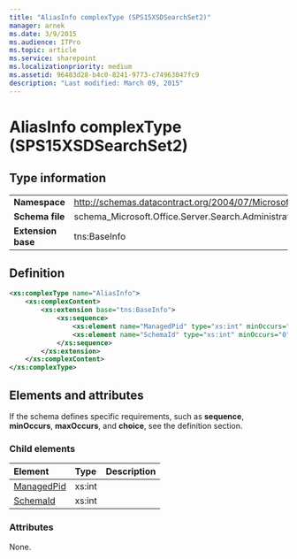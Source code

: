 ```yaml
---
title: "AliasInfo complexType (SPS15XSDSearchSet2)"
manager: arnek
ms.date: 3/9/2015
ms.audience: ITPro
ms.topic: article
ms.service: sharepoint
ms.localizationpriority: medium
ms.assetid: 96483d28-b4c0-8241-9773-c74963047fc9
description: "Last modified: March 09, 2015"
---
```


# AliasInfo complexType (SPS15XSDSearchSet2)

## Type information

|||
|:-----|:-----|
|**Namespace** <br/> |http://schemas.datacontract.org/2004/07/Microsoft.Office.Server.Search.Administration  <br/> |
|**Schema file** <br/> |schema_Microsoft.Office.Server.Search.Administration.xsd  <br/> |
|**Extension base** <br/> |tns:BaseInfo  <br/> |
   
## Definition

```XML
<xs:complexType name="AliasInfo">
    <xs:complexContent>
        <xs:extension base="tns:BaseInfo">
            <xs:sequence>
                <xs:element name="ManagedPid" type="xs:int" minOccurs="0"></xs:element>
                <xs:element name="SchemaId" type="xs:int" minOccurs="0"></xs:element>
            </xs:sequence>
        </xs:extension>
    </xs:complexContent>
</xs:complexType>

```

## Elements and attributes

If the schema defines specific requirements, such as **sequence**, **minOccurs**, **maxOccurs**, and **choice**, see the definition section. 
  
### Child elements

|**Element**|**Type**|**Description**|
|:-----|:-----|:-----|
|[ManagedPid](managedpid-element-aliasinfo-complextypesps15xsdsearchset2.md) <br/> |xs:int  <br/> ||
|[SchemaId](schemaid-element-aliasinfo-complextypesps15xsdsearchset2.md) <br/> |xs:int  <br/> ||
   
### Attributes

None.
  

